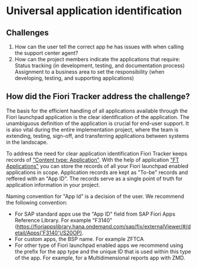 # Universal application identification

## Challenges

1. How can the user tell the correct app he has issues with when calling the support center agent?
2. How can the project members indicate the applications that require:
Status tracking (in development, testing, and documentation process)
Assignment  to a business area to set the responsibility (when developing, testing, and supporting applications)

## How did the Fiori Tracker address the challenge?

The basis for the efficient handling of all applications available through the Fiori launchpad application is the clear identification of the application. The unambiguous definition of the application is crucial for end-user support. It is also vital during the entire implementation project, where the team is extending, testing, sign-off, and transferring applications between systems in the landscape.

To address the need for clear application identification Fiori Tracker keeps records of ["Content type: Application"](../../tracked/SPS03/apps.md). With the help of application ["FT Applications"](../../core/SPS03/apps.md) you can store the records of all your Fiori launchpad enabled applications in scope. Application records are kept as "To-be" records and reffered with an "App ID". The records serve as a single point of truth for application information in your project. 

Naming convention for "App Id" is a decision of the user. We recommend the following convention:

- For SAP standard apps use the "App ID" field from SAP Fiori Apps Reference Library. For example "F3140" (https://fioriappslibrary.hana.ondemand.com/sap/fix/externalViewer/#/detail/Apps('F3140')/S20OP). 
- For custom apps, the BSP name. For example ZFTCA
- For other type of Fiori launchpad enabled apps we recommend using the prefix for the app type and the unique ID that is used within this type of the app. For example, for a Multidimensional reports app with ZMD<SQL query view name>.
